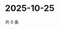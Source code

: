 # 2025-10-25

共 0 条

<!-- BEGIN ZHIHUVIDEO -->
<!-- 最后更新时间 Sat Oct 25 2025 00:14:09 GMT+0800 (China Standard Time) -->

<!-- END ZHIHUVIDEO -->
